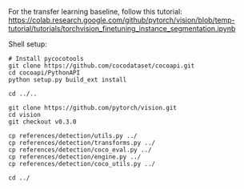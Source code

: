 For the transfer learning baseline, follow this tutorial:
https://colab.research.google.com/github/pytorch/vision/blob/temp-tutorial/tutorials/torchvision_finetuning_instance_segmentation.ipynb

Shell setup:

```
# Install pycocotools
git clone https://github.com/cocodataset/cocoapi.git
cd cocoapi/PythonAPI
python setup.py build_ext install

cd ../..

git clone https://github.com/pytorch/vision.git
cd vision
git checkout v0.3.0

cp references/detection/utils.py ../
cp references/detection/transforms.py ../
cp references/detection/coco_eval.py ../
cp references/detection/engine.py ../
cp references/detection/coco_utils.py ../

cd ../
```